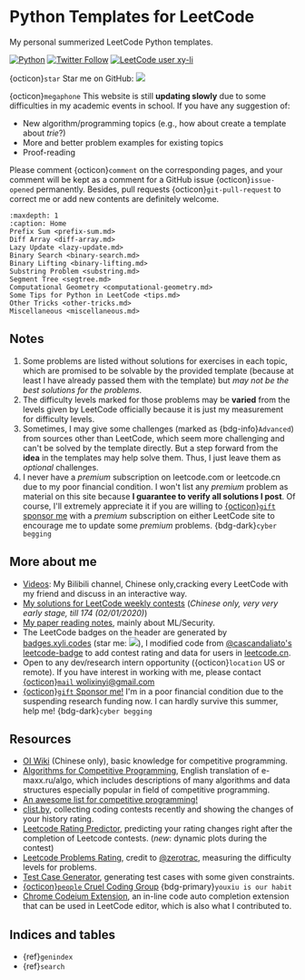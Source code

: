 # Python Templates for LeetCode

My personal summerized LeetCode Python templates.

[![Python](https://custom-icon-badges.herokuapp.com/badge/Python-3.10-blue?style=flat-square&logo=python&logoColor=white)](https://docs.python.org/3.10/)
[![Twitter Follow](https://img.shields.io/twitter/follow/yangzhou301)](https://twitter.com/yangzhou301)
[![LeetCode user xy-li](https://img.shields.io/badge/dynamic/json?style=flat-square&labelColor=black&color=%23ffa116&label=Solved&query=solvedOverTotal&url=https%3A%2F%2Fbadge.xyli.tech/%2Fapi%2Fusers%2Fxy-li&logo=leetcode&logoColor=yellow)](https://leetcode.com/xy-li/)

{octicon}`star` Star me on GitHub: [![](https://img.shields.io/github/stars/li-xin-yi/lctemplates?style=social)](https://github.com/li-xin-yi/lctemplates)

{octicon}`megaphone` This website is still **updating slowly** due to some difficulties in my academic events in school. If you have any suggestion of:

- New algorithm/programming topics (e.g., how about create a template about _trie_?)
- More and better problem examples for existing topics
- Proof-reading

Please comment {octicon}`comment` on the corresponding pages, and your comment will be kept as a comment for a GitHub issue {octicon}`issue-opened` permanently. Besides, pull requests {octicon}`git-pull-request` to correct me or add new contents are definitely welcome.

```{toctree}
:maxdepth: 1
:caption: Home
Prefix Sum <prefix-sum.md>
Diff Array <diff-array.md>
Lazy Update <lazy-update.md>
Binary Search <binary-search.md>
Binary Lifting <binary-lifting.md>
Substring Problem <substring.md>
Segment Tree <segtree.md>
Computational Geometry <computational-geometry.md>
Some Tips for Python in LeetCode <tips.md>
Other Tricks <other-tricks.md>
Miscellaneous <miscellaneous.md>
```

## Notes

1. Some problems are listed without solutions for exercises in each topic, which are promised to be solvable by the provided template (because at least I have already passed them with the template) but _may not be the best solutions for the problems_.
2. The difficulty levels marked for those problems may be **varied** from the levels given by LeetCode officially because it is just my measurement for difficulty levels.
3. Sometimes, I may give some challenges (marked as {bdg-info}`Advanced`) from sources other than LeetCode, which seem more challenging and can't be solved by the template directly. But a step forward from the **idea** in the templates may help solve them. Thus, I just leave them as _optional_ challenges.
4. I never have a _premium_ subscription on leetcode.com or leetcode.cn due to my poor financial condition. I won't list any _premium_ problem as material on this site because **I guarantee to verify all solutions I post**. Of course, I'll extremely appreciate it if you are willing to [{octicon}`gift` sponsor me](https://github.com/sponsors/li-xin-yi) with a _premium_ subscription on either LeetCode site to encourage me to update some _premium_ problems. {bdg-dark}`cyber begging`

## More about me

- [Videos](https://space.bilibili.com/62988): My Bilibili channel, Chinese only,cracking every LeetCode with my friend and discuss in an interactive way.
- [My solutions for LeetCode weekly contests](http://notebook.xyli.me/categories/LeetCode/) (_Chinese only, very very early stage, till 174 (02/01/2020)_)
- [My paper reading notes](https://paper-weekly.readthedocs.io/en/latest/), mainly about ML/Security.
- The LeetCode badges on the header are generated by [badges.xyli.codes](https://badges.xyli.codes/) (star me: [![](https://img.shields.io/github/stars/li-xin-yi/leetcode-badge?style=social)](https://github.com/li-xin-yi/leetcode-badge)), I modified code from [@cascandaliato's leetcode-badge](https://github.com/cascandaliato/leetcode-badge) to add contest rating and data for users in [leetcode.cn](https://leetcode.cn/).
- Open to any dev/research intern opportunity ({octicon}`location` US or remote). If you have interest in working with me, please contact [{octicon}`mail` wolixinyi@gmail.com](mailto:wolixinyi@gmail.com)
- [{octicon}`gift` Sponsor me!](https://github.com/sponsors/li-xin-yi) I'm in a poor financial condition due to the suspending research funding now. I can hardly survive this summer, help me! {bdg-dark}`cyber begging`

## Resources

- [OI Wiki](https://oi-wiki.org/) (Chinese only), basic knowledge for competitive programming.
- [Algorithms for Competitive Programming](https://cp-algorithms.com/), English translation of e-maxx.ru/algo, which includes descriptions of many algorithms and data structures especially popular in field of competitive programming.
- [An awesome list for competitive programming!](https://codeforces.com/blog/entry/23054)
- [clist.by](https://clist.by/), collecting coding contests recently and showing the changes of your history rating.
- [Leetcode Rating Predictor](https://lccn.lbao.site/), predicting your rating changes right after the completion of Leetcode contests. (*new*: dynamic plots during the contest)
- [Leetcode Problems Rating](https://zerotrac.github.io/leetcode_problem_rating/), credit to [@zerotrac](https://leetcode.cn/u/zerotrac2/), measuring the difficulty levels for problems.
- [Test Case Generator](https://test-case-generator.herokuapp.com/), generating test cases with some given constraints.
- [{octicon}`people` Cruel Coding Group](http://board.cruelcoding.com/) {bdg-primary}`youxiu is our habit`
- [Chrome Codeium Extension](https://github.com/Exafunction/codeium-chrome), an in-line code auto completion extension that can be used in LeetCode editor, which is also what I contributed to.

## Indices and tables

- {ref}`genindex`
- {ref}`search`
